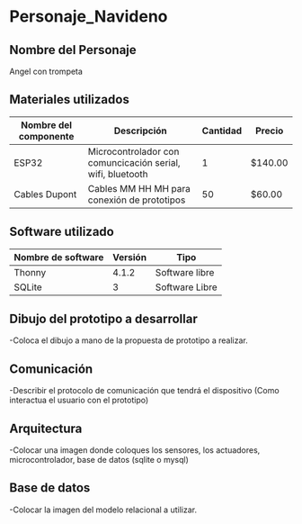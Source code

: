 # Personaje_Navideno

## Nombre del Personaje
Angel con trompeta

## Materiales utilizados
|Nombre del componente | Descripción | Cantidad | Precio |
| - | - | - | - | 
|ESP32|Microcontrolador con comuncicación serial, wifi, bluetooth|1|$140.00|
|Cables Dupont|Cables MM HH MH para conexión de prototipos|50|$60.00|

## Software utilizado
|Nombre de software|Versión|Tipo|
|-|-|-|
|Thonny|4.1.2|Software libre|
|SQLite|3|Software Libre|

## Dibujo del prototipo a desarrollar
-Coloca el dibujo a mano de la propuesta de prototipo a realizar.

## Comunicación
-Describir el protocolo de comunicación que tendrá el dispositivo (Como interactua el usuario con el prototipo)

## Arquitectura
-Colocar una imagen donde coloques los sensores, los actuadores, microcontrolador, base de datos (sqlite o mysql)

## Base de datos
-Colocar la imagen del modelo relacional a utilizar.

